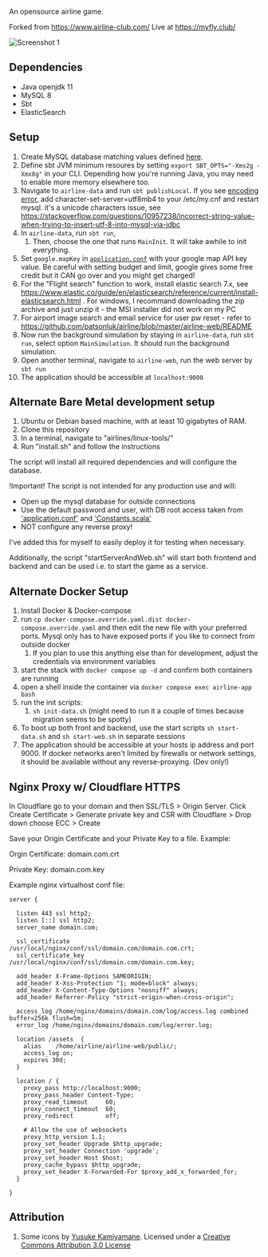 An opensource airline game. 

Forked from https://www.airline-club.com/
Live at https://myfly.club/


![Screenshot 1](https://user-images.githubusercontent.com/2895902/74759887-5a966380-522e-11ea-9e54-2252af63d5ea.gif)

## Dependencies
- Java openjdk 11
- MySQL 8
- Sbt
- ElasticSearch

## Setup
1. Create MySQL database matching values defined [here](https://github.com/patsonluk/airline/blob/master/airline-data/src/main/scala/com/patson/data/Constants.scala#L184).
1. Define sbt JVM minimum resoures by setting `export SBT_OPTS="-Xms2g -Xmx8g"` in your CLI. Depending how you're running Java, you may need to enable more memory elsewhere too.
1. Navigate to `airline-data` and run `sbt publishLocal`. If you see [encoding error](https://github.com/patsonluk/airline/issues/267), add character-set-server=utf8mb4 to your /etc/my.cnf and restart mysql. it's a unicode characters issue, see https://stackoverflow.com/questions/10957238/incorrect-string-value-when-trying-to-insert-utf-8-into-mysql-via-jdbc
1. In `airline-data`, run `sbt run`, 
    1. Then, choose the one that runs `MainInit`. It will take awhile to init everything.
1. Set `google.mapKey` in [`application.conf`](https://github.com/patsonluk/airline/blob/master/airline-web/conf/application.conf#L69) with your google map API key value. Be careful with setting budget and limit, google gives some free credit but it CAN go over and you might get charged!
1. For the "Flight search" function to work, install elastic search 7.x, see https://www.elastic.co/guide/en/elasticsearch/reference/current/install-elasticsearch.html . For windows, I recommand downloading the zip archive and just unzip it - the MSI installer did not work on my PC
1. For airport image search and email service for user pw reset - refer to https://github.com/patsonluk/airline/blob/master/airline-web/README
1. Now run the background simulation by staying in `airline-data`, run `sbt run`, select option `MainSimulation`. It should run the background simulation.
1. Open another terminal, navigate to `airline-web`, run the web server by `sbt run`
1. The application should be accessible at `localhost:9000`

## Alternate Bare Metal development setup

1. Ubuntu or Debian based machine, with at least 10 gigabytes of RAM.
2. Clone this repository
3. In a terminal, navigate to "airlines/linux-tools/"
4. Run "install.sh" and follow the instructions

The script will install all required dependencies and will configure the database. 

!Important!
The script is not intended for any production use and will:
- Open up the mysql database for outside connections
- Use the default password and user, with DB root access taken from ['application.conf'](https://github.com/MRaxay/airline/blob/AutoStartScript/airline-data/src/main/resources/application.conf) and ['Constants.scala'](https://github.com/myflyclub/airline/blob/master/airline-data/src/main/scala/com/patson/data/Constants.scala)
- NOT configure any reverse proxy!

I've added this for myself to easily deploy it for testing when necessary.

Additionally, the script "startServerAndWeb.sh" will start both frontend and backend and can be used i.e. to start the game as a service.


## Alternate Docker Setup
1. Install Docker & Docker-compose
1. run `cp docker-compose.override.yaml.dist docker-compose.override.yaml` and then edit the new file with your preferred ports. Mysql only has to have exposed ports if you like to connect from outside docker
   1. If you plan to use this anything else than for development, adjust the credentials via environment variables
2. start the stack with `docker compose up -d` and confirm both containers are running
3. open a shell inside the container via `docker compose exec airline-app bash`
4. run the init scripts:
   1. `sh init-data.sh` (might need to run it a couple of times because migration seems to be spotty)
5. To boot up both front and backend, use the start scripts `sh start-data.sh` and `sh start-web.sh` in separate sessions
6. The application should be accessible at your hosts ip address and port 9000. If docker networks aren't limited by firewalls or network settings, it should be available without any reverse-proxying. (Dev only!)


## Nginx Proxy w/ Cloudflare HTTPS

In Cloudflare go to your domain and then SSL/TLS > Origin Server. Click Create Certificate > Generate private key and CSR with Cloudflare > Drop down choose ECC > Create

Save your Origin Certificate and your Private Key to a file. Example:

Orgin Certificate: domain.com.crt

Private Key: domain.com.key

Example nginx virtualhost conf file:

```
server {

  listen 443 ssl http2;
  listen [::] ssl http2;
  server_name domain.com;

  ssl_certificate      /usr/local/nginx/conf/ssl/domain.com/domain.com.crt;
  ssl_certificate_key  /usr/local/nginx/conf/ssl/domain.com/domain.com.key;

  add_header X-Frame-Options SAMEORIGIN;
  add_header X-Xss-Protection "1; mode=block" always;
  add_header X-Content-Type-Options "nosniff" always;
  add_header Referrer-Policy "strict-origin-when-cross-origin";

  access_log /home/nginx/domains/domain.com/log/access.log combined buffer=256k flush=5m;
  error_log /home/nginx/domains/domain.com/log/error.log;

  location /assets  {
    alias    /home/airline/airline-web/public/;
    access_log on;
    expires 30d;
  }

  location / {
    proxy_pass http://localhost:9000;
    proxy_pass_header Content-Type;
    proxy_read_timeout     60;
    proxy_connect_timeout  60;
    proxy_redirect         off;

    # Allow the use of websockets
    proxy_http_version 1.1;
    proxy_set_header Upgrade $http_upgrade;
    proxy_set_header Connection 'upgrade';
    proxy_set_header Host $host;
    proxy_cache_bypass $http_upgrade;
    proxy_set_header X-Forwarded-For $proxy_add_x_forwarded_for;
  }

}
```

## Attribution
1. Some icons by [Yusuke Kamiyamane](http://p.yusukekamiyamane.com/). Licensed under a [Creative Commons Attribution 3.0 License](http://creativecommons.org/licenses/by/3.0/)
